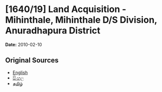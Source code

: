 # [1640/19] Land Acquisition - Mihinthale, Mihinthale D/S Division, Anuradhapura District

**Date:** 2010-02-10

## Original Sources

- [English](https://documents.gov.lk/view/extra-gazettes/2010/2/1640-19_E.pdf)
- [සිංහල](https://documents.gov.lk/view/extra-gazettes/2010/2/1640-19_S.pdf)
- [தமிழ்](https://documents.gov.lk/view/extra-gazettes/2010/2/1640-19_T.pdf)

